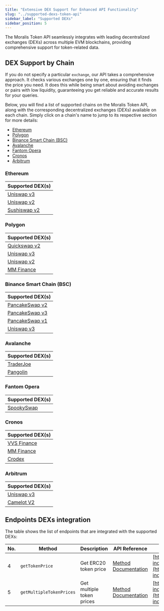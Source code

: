 ```yaml
---
title: "Extensive DEX Support for Enhanced API Functionality"
slug: "../supported-dexs-token-api"
sidebar_label: "Supported DEXs"
sidebar_position: 5
---
```


The Moralis Token API seamlessly integrates with leading decentralized exchanges (DEXs) across multiple EVM blockchains, providing comprehensive support for token-related data.

## DEX Support by Chain

If you do not specify a particular `exchange`, our API takes a comprehensive approach. It checks various exchanges one by one, ensuring that it finds the price you need. It does this while being smart about avoiding exchanges or pairs with low liquidity, guaranteeing you get reliable and accurate results for your queries.

Below, you will find a list of supported chains on the Moralis Token API, along with the corresponding decentralized exchanges (DEXs) available on each chain. Simply click on a chain's name to jump to its respective section for more details:

* [Ethereum](#ethereum)
* [Polygon](#polygon)
* [Binance Smart Chain (BSC)](#binance-smart-chain-bsc)
* [Avalanche](#avalanche)
* [Fantom Opera](#fantom-opera)
* [Cronos](#cronos)
* [Arbitrum](#arbitrum)

### Ethereum

| Supported DEX(s)     |
| -------------------- |
| [Uniswap v3](https://app.uniswap.org/)           |
| [Uniswap v2](https://uniswap.org/)           |
| [Sushiswap v2](https://sushi.com/)         |

### Polygon

| Supported DEX(s)     |
| -------------------- |
| [Quickswap v2](https://quickswap.exchange/)         |
| [Uniswap v3](https://app.uniswap.org/)           |
| [Uniswap v2](https://uniswap.org/)           |
| [MM Finance](https://mm.finance/)           |

### Binance Smart Chain (BSC)

| Supported DEX(s)     |
| -------------------- |
| [PancakeSwap v2](https://pancakeswap.finance/)       |
| [PancakeSwap v3](https://pancakeswap.finance/v3)       |
| [PancakeSwap v1](https://pancakeswap.finance/v1)       |
| [Uniswap v3](https://app.uniswap.org/)           |

### Avalanche

| Supported DEX(s)     |
| -------------------- |
| [TraderJoe](https://www.traderjoexyz.com/)           |
| [Pangolin](https://pangolin.exchange/)             |

### Fantom Opera

| Supported DEX(s)     |
| -------------------- |
| [SpookySwap](https://spookyswap.finance/)         |

### Cronos

| Supported DEX(s)     |
| -------------------- |
| [VVS Finance](https://vvs.finance/)           |
| [MM Finance](https://mm.finance/)           |
| [Crodex](https://crodex.exchange/)               |

### Arbitrum

| Supported DEX(s)     |
| -------------------- |
| [Uniswap v3](https://app.uniswap.org/)           |
| [Camelot V2](https://www.camelotsix.com/)           |

## Endpoints DEXs integration

The table shows the list of endpoints that are integrated with the supported DEXs:

| No. | Method                                   | Description                | API Reference                                                                                                       | URL                                                                       |
|-----|------------------------------------------|----------------------------|---------------------------------------------------------------------------------------------------------------------|---------------------------------------------------------------------------|
| 4   | `getTokenPrice`                          | Get ERC20 token price      | [Method Documentation](/web3-data-api/evm/reference/get-token-price) | [https://deep-index.moralis.io/api/v2.2/erc20/:address/price](https://deep-index.moralis.io/api/v2.2/erc20/:address/price)                     |
| 5   | `getMultipleTokenPrices`                 | Get multiple token prices  | [Method Documentation](/web3-data-api/evm/reference/get-multiple-token-prices) | [https://deep-index.moralis.io/api/v2.2/erc20/prices](https://deep-index.moralis.io/api/v2.2/erc20/prices)  

